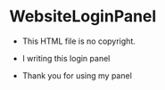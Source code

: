 # WebsiteLoginPanel

- This HTML file is no copyright.

- I writing this login panel

- Thank you for using my panel
